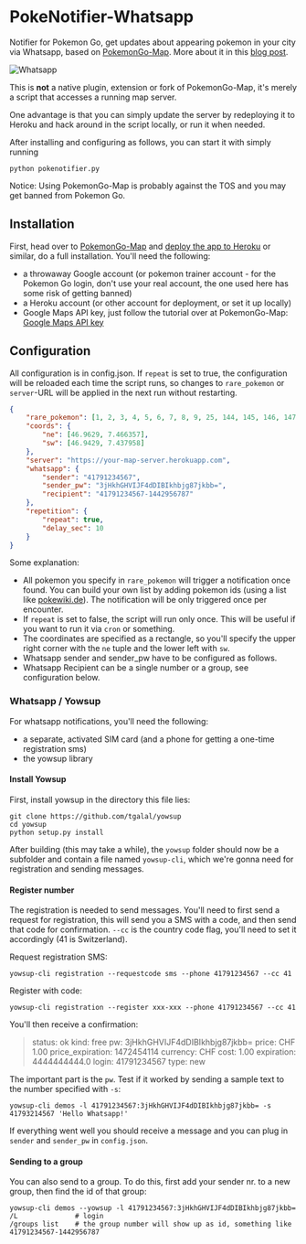 # PokeNotifier-Whatsapp

Notifier for Pokemon Go, get updates about appearing pokemon in your city via Whatsapp, based on [PokemonGo-Map](https://github.com/AHAAAAAAA/PokemonGo-Map). More about it in this [blog post](https://www.kleemans.ch/whatsapp-notifier-for-pokemon-go).

![Whatsapp](whatsapp.png)

This is **not** a native plugin, extension or fork of PokemonGo-Map, it's merely a script that accesses a running map server.

One advantage is that you can simply update the server by redeploying it to Heroku and hack around in the script locally, or run it when needed.

After installing and configuring as follows, you can start it with simply running

    python pokenotifier.py

Notice: Using PokemonGo-Map is probably against the TOS and you may get banned from Pokemon Go.

## Installation

First, head over to [PokemonGo-Map](https://github.com/AHAAAAAAA/PokemonGo-Map) and [deploy the app to Heroku](https://github.com/AHAAAAAAA/PokemonGo-Map/wiki/Heroku-Deployment) or similar, do a full installation. You'll need the following:
* a throwaway Google account (or pokemon trainer account - for the Pokemon Go login, don't use your real account, the one used here has some risk of getting banned)
* a Heroku account (or other account for deployment, or set it up locally)
* Google Maps API key, just follow the tutorial over at PokemonGo-Map: [Google Maps API key](https://github.com/AHAAAAAAA/PokemonGo-Map/wiki/Google-Maps-API-Key)

## Configuration

All configuration is in config.json. If `repeat` is set to true, the configuration will be reloaded each time the script runs, so changes to `rare_pokemon` or `server`-URL will be applied in the next run without restarting.

```json
{
    "rare_pokemon": [1, 2, 3, 4, 5, 6, 7, 8, 9, 25, 144, 145, 146, 147, 148, 149, 150, 151],
    "coords": {
        "ne": [46.9629, 7.466357],
        "sw": [46.9429, 7.437958]
    },
    "server": "https://your-map-server.herokuapp.com",
    "whatsapp": {
        "sender": "41791234567",
        "sender_pw": "3jHkhGHVIJF4dDIBIkhbjg87jkbb=",
        "recipient": "41791234567-1442956787"
    },
    "repetition": {
        "repeat": true,
        "delay_sec": 10
    }
}
```

Some explanation:
* All pokemon you specify in `rare_pokemon` will trigger a notification once found. You can build your own list by adding pokemon ids (using a list like [pokewiki.de](http://pokewiki.de/Pok%C3%A9mon-Liste)). The notification will be only triggered once per encounter.
* If `repeat` is set to false, the script will run only once. This will be useful if you want to run it via `cron` or something.
* The coordinates are specified as a rectangle, so you'll specify the upper right corner with the `ne` tuple and the lower left with `sw`.
* Whatsapp sender and sender_pw have to be configured as follows.
* Whatsapp Recipient can be a single number or a group, see configuration below.

### Whatsapp / Yowsup

For whatsapp notifications, you'll need the following:
* a separate, activated SIM card (and a phone for getting a one-time registration sms)
* the yowsup library

#### Install Yowsup

First, install yowsup in the directory this file lies:

    git clone https://github.com/tgalal/yowsup
    cd yowsup
    python setup.py install

After building (this may take a while), the `yowsup` folder should now be a subfolder and contain a file named `yowsup-cli`, which we're gonna need for registration and sending messages.

#### Register number

The registration is needed to send messages. You'll need to first send a request for registration, this will send you a SMS with a code, and then send that code for confirmation. `--cc` is the country code flag, you'll need to set it accordingly (41 is Switzerland).

Request registration SMS:

    yowsup-cli registration --requestcode sms --phone 41791234567 --cc 41

Register with code:

    yowsup-cli registration --register xxx-xxx --phone 41791234567 --cc 41

You'll then receive a confirmation:

> status: ok
kind: free
pw: 3jHkhGHVIJF4dDIBIkhbjg87jkbb=
price: CHF 1.00
price_expiration: 1472454114
currency: CHF
cost: 1.00
expiration: 4444444444.0
login: 41791234567
type: new

The important part is the `pw`. Test if it worked by sending a sample text to the number specified with `-s`:

    yowsup-cli demos -l 41791234567:3jHkhGHVIJF4dDIBIkhbjg87jkbb= -s 41793214567 'Hello Whatsapp!'

If everything went well you should receive a message and you can plug in `sender` and `sender_pw` in `config.json`.

#### Sending to a group

You can also send to a group. To do this, first add your sender nr. to a new group, then find the id of that group:

    yowsup-cli demos --yowsup -l 41791234567:3jHkhGHVIJF4dDIBIkhbjg87jkbb=
    /L              # login
    /groups list    # the group number will show up as id, something like 41791234567-1442956787

